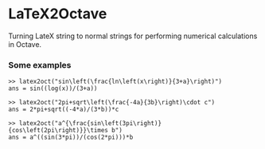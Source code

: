 # LaTeX2Octave

Turning LateX string to normal strings for performing numerical calculations in Octave.

### Some examples

```
>> latex2oct("sin\left(\frac{ln\left(x\right)}{3+a}\right)")
ans = sin((log(x))/(3+a))

>> latex2oct("2pi+sqrt\left(\frac{-4a}{3b}\right)\cdot c")
ans = 2*pi+sqrt((-4*a)/(3*b))*c

>> latex2oct("a^{\frac{sin\left(3pi\right)}{cos\left(2pi\right)}}\times b")
ans = a^((sin(3*pi))/(cos(2*pi)))*b
```